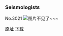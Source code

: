 ### Seismologists
No.3021
![图片不见了~~~](https://imgs.xkcd.com/comics/seismologists.png)

[原址](https://xkcd.com//3021) [下载](https://imgs.xkcd.com/comics/seismologists.png)

